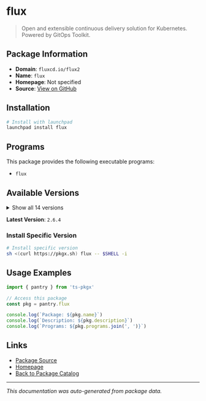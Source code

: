 # flux

> Open and extensible continuous delivery solution for Kubernetes. Powered by GitOps Toolkit.

## Package Information

- **Domain**: `fluxcd.io/flux2`
- **Name**: `flux`
- **Homepage**: Not specified
- **Source**: [View on GitHub](https://github.com/pkgxdev/pantry/tree/main/projects/fluxcd.io/flux2/package.yml)

## Installation

```bash
# Install with launchpad
launchpad install flux
```

## Programs

This package provides the following executable programs:

- `flux`

## Available Versions

<details>
<summary>Show all 14 versions</summary>

- `2.6.4`, `2.6.3`, `2.6.2`, `2.6.1`, `2.6.0`
- `2.5.1`, `2.5.0`, `2.4.0`, `2.3.0`, `2.2.3`
- `2.2.2`, `2.2.1`, `2.2.0`, `2.1.2`

</details>

**Latest Version**: `2.6.4`

### Install Specific Version

```bash
# Install specific version
sh <(curl https://pkgx.sh) flux -- $SHELL -i
```

## Usage Examples

```typescript
import { pantry } from 'ts-pkgx'

// Access this package
const pkg = pantry.flux

console.log(`Package: ${pkg.name}`)
console.log(`Description: ${pkg.description}`)
console.log(`Programs: ${pkg.programs.join(', ')}`)
```

## Links

- [Package Source](https://github.com/pkgxdev/pantry/tree/main/projects/fluxcd.io/flux2/package.yml)
- [Homepage](#)
- [Back to Package Catalog](../../../package-catalog.md)

---

*This documentation was auto-generated from package data.*
